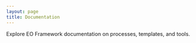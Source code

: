 ```yaml
---
layout: page
title: Documentation
---
```


Explore EO Framework documentation on processes, templates, and tools.
